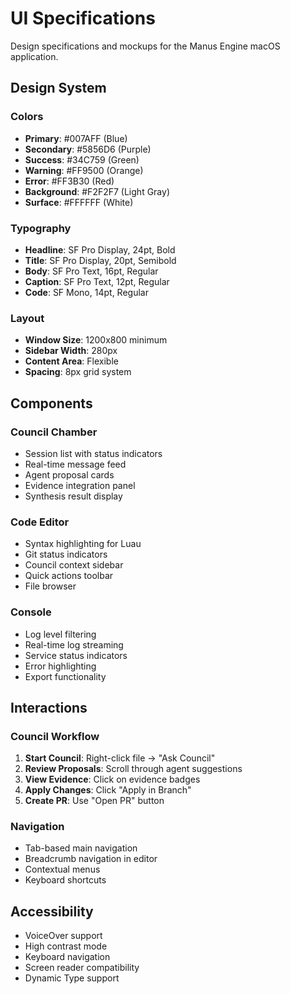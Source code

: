 # UI Specifications

Design specifications and mockups for the Manus Engine macOS application.

## Design System

### Colors
- **Primary**: #007AFF (Blue)
- **Secondary**: #5856D6 (Purple)
- **Success**: #34C759 (Green)
- **Warning**: #FF9500 (Orange)
- **Error**: #FF3B30 (Red)
- **Background**: #F2F2F7 (Light Gray)
- **Surface**: #FFFFFF (White)

### Typography
- **Headline**: SF Pro Display, 24pt, Bold
- **Title**: SF Pro Display, 20pt, Semibold
- **Body**: SF Pro Text, 16pt, Regular
- **Caption**: SF Pro Text, 12pt, Regular
- **Code**: SF Mono, 14pt, Regular

### Layout
- **Window Size**: 1200x800 minimum
- **Sidebar Width**: 280px
- **Content Area**: Flexible
- **Spacing**: 8px grid system

## Components

### Council Chamber
- Session list with status indicators
- Real-time message feed
- Agent proposal cards
- Evidence integration panel
- Synthesis result display

### Code Editor
- Syntax highlighting for Luau
- Git status indicators
- Council context sidebar
- Quick actions toolbar
- File browser

### Console
- Log level filtering
- Real-time log streaming
- Service status indicators
- Error highlighting
- Export functionality

## Interactions

### Council Workflow
1. **Start Council**: Right-click file → "Ask Council"
2. **Review Proposals**: Scroll through agent suggestions
3. **View Evidence**: Click on evidence badges
4. **Apply Changes**: Click "Apply in Branch"
5. **Create PR**: Use "Open PR" button

### Navigation
- Tab-based main navigation
- Breadcrumb navigation in editor
- Contextual menus
- Keyboard shortcuts

## Accessibility
- VoiceOver support
- High contrast mode
- Keyboard navigation
- Screen reader compatibility
- Dynamic Type support
